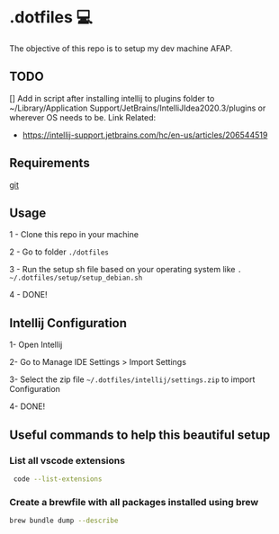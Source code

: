 # .dotfiles :computer:

The objective of this repo is to setup my dev machine AFAP.

## TODO

[] Add in script after installing intellij to plugins folder to ~/Library/Application Support/JetBrains/IntelliJIdea2020.3/plugins
or wherever OS needs to be.
Link Related:

- https://intellij-support.jetbrains.com/hc/en-us/articles/206544519

## Requirements

[git](https://git-scm.com/)

## Usage

1 - Clone this repo in your machine

2 - Go to folder `./dotfiles`

3 - Run the setup sh file based on your operating system like `. ~/.dotfiles/setup/setup_debian.sh`

4 - DONE!

## Intellij Configuration

1- Open Intellij

2- Go to Manage IDE Settings > Import Settings

3- Select the zip file `~/.dotfiles/intellij/settings.zip` to import Configuration

4- DONE!

## Useful commands to help this beautiful setup

### List all vscode extensions

```bash
 code --list-extensions
```

### Create a brewfile with all packages installed using brew

```bash
brew bundle dump --describe
```
